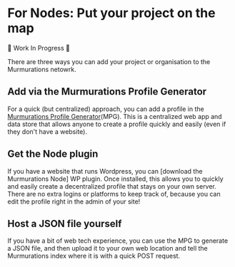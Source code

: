 # For Nodes: Put your project on the map

:construction: Work In Progress :construction:

There are three ways you can add your project or organisation to the Murmurations netowrk.

## Add via the Murmurations Profile Generator

For a quick (but centralized) approach, you can add a profile in the [Murmurations Profile Generator](https://mpg.murmurations.network)(MPG). This is a centralized web app and data store that allows anyone to create a profile quickly and easily (even if they don't have a website).

## Get the Node plugin

If you have a website that runs Wordpress, you can [download the Murmurations Node] WP plugin. Once installed, this allows you to quickly and easily create a decentralized profile that stays on your own server. There are no extra logins or platforms to keep track of, because you can edit the profile right in the admin of your site!

## Host a JSON file yourself

If you have a bit of web tech experience, you can use the MPG to generate a JSON file, and then upload it to your own web location and tell the Murmurations index where it is with a quick POST request.
